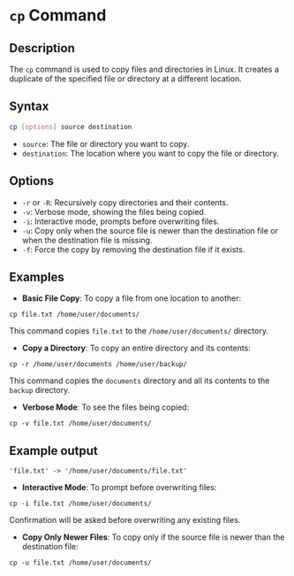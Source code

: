 # `cp` Command

## Description
The `cp` command is used to copy files and directories in Linux. It creates a duplicate of the specified file or directory at a different location.

## Syntax
```bash
cp [options] source destination
```
- `source`: The file or directory you want to copy.
- `destination`: The location where you want to copy the file or directory.

## Options

- `-r` or `-R`: Recursively copy directories and their contents.
- `-v`: Verbose mode, showing the files being copied.
- `-i`: Interactive mode, prompts before overwriting files.
- `-u`: Copy only when the source file is newer than the destination file or when the destination file is missing.
- `-f`: Force the copy by removing the destination file if it exists.

## Examples
- **Basic File Copy**: To copy a file from one location to another:
```shell
cp file.txt /home/user/documents/
```
This command copies `file.txt` to the `/home/user/documents/` directory.
- **Copy a Directory**: To copy an entire directory and its contents:
```shell
cp -r /home/user/documents /home/user/backup/
```
This command copies the `documents` directory and all its contents to the `backup` directory.

- **Verbose Mode**: To see the files being copied:
```shell
cp -v file.txt /home/user/documents/
```
## Example output
```shell
'file.txt' -> '/home/user/documents/file.txt'
```

- **Interactive Mode**: To prompt before overwriting files:
```shell
cp -i file.txt /home/user/documents/
```
Confirmation will be asked before overwriting any existing files.

- **Copy Only Newer Files**: To copy only if the source file is newer than the destination file:
```shell
cp -u file.txt /home/user/documents/
```